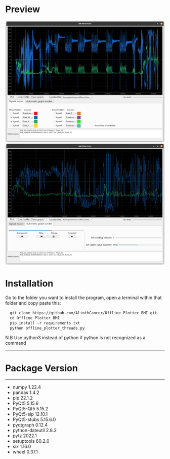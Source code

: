 # Preview
![alt text](https://github.com/AliothCancer/Offline_Plotter_BMI/blob/main/offline_plotter_1)
![alt text](https://github.com/AliothCancer/Offline_Plotter_BMI/blob/main/offline_plotter2)

# Installation

Go to the folder you want to install the program, open a terminal within that folder and copy paste this:
      
      git clone https://github.com/AliothCancer/Offline_Plotter_BMI.git
      cd Offline_Plotter_BMI
      pip install -r requirements.txt
      python offline_plotter_threads.py
N.B Use python3 instead of python if python is not recognized as a command

--------------- --------

# Package         Version

--------------- --------
- numpy           1.22.4
- pandas          1.4.2
- pip             22.1.2
- PyQt5           5.15.6
- PyQt5-Qt5       5.15.2
- PyQt5-sip       12.10.1
- PyQt5-stubs     5.15.6.0
- pyqtgraph       0.12.4
- python-dateutil 2.8.2
- pytz            2022.1
- setuptools      60.2.0
- six             1.16.0
- wheel           0.37.1
